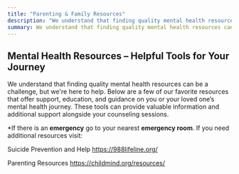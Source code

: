 ```yaml
---
title: "Parenting & Family Resources"
description: "We understand that finding quality mental health resources can be a challenge, but we're here to help."
summary: We understand that finding quality mental health resources can be a challenge, but we're here to help.
---
```


## Mental Health Resources – Helpful Tools for Your Journey

We understand that finding quality mental health resources can be a challenge, but we're here to help. Below are a few of our favorite resources that offer support, education, and guidance on you or your loved one’s mental health journey. These tools can provide valuable information and additional support alongside your counseling sessions.

*If there is an **emergency** go to your nearest **emergency room**. If you need additional resources visit:

Suicide Prevention and Help
https://988lifeline.org/ 

Parenting Resources
https://childmind.org/resources/
